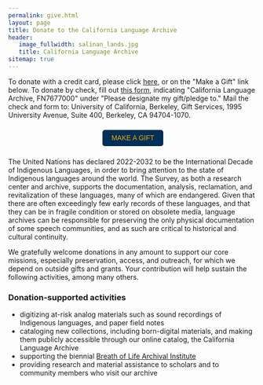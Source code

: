 ```yaml
---
permalink: give.html
layout: page
title: Donate to the California Language Archive
header:
   image_fullwidth: salinan_lands.jpg
   title: California Language Archive
sitemap: true
---
```


To donate with a credit card, please click [here](http://give.berkeley.edu/fund/FN7677000), or on the "Make a Gift" link below. To donate by check, fill out [this form](https://storage.googleapis.com/giveadmin/filer_public/c8/8e/c88e80f4-d972-4257-893f-8175b67429ae/uc_berkeley_mail-in_donation_form.pdf), indicating "California Language Archive, FN7677000" under "Please designate my gift/pledge to." Mail the check and form to: University of California, Berkeley, Gift Services, 1995 University Avenue, Suite 400, Berkeley, CA 94704-1070.

<div style="width: 380px; height: 50px; position: relative;
font-family: sans-serif; background-color: transparent; display:
flex; align-items: center; justify-content: space-around;">
<p style="margin: 0; padding: 0; max-width: 300px; color:
#3062b3; font-size: 18px;"></p>
<p><a style="display: inline-block; width: 124px; height: 33px;
background-color: #003057; color: #f2a900; font-size: 14px;
text-transform: uppercase; line-height: 33px; text-decoration: none;
text-align: center; border-radius: 5px;"
href="http://give.berkeley.edu/fund/FN7677000">Make a gift</a></p>
</div>

The United Nations has declared 2022-2032 to be the International Decade of Indigenous Languages, in order to bring attention to the state of Indigenous languages around the world. The Survey, as both a research center and archive, supports the documentation, analysis, reclamation, and revitalization of these languages, many of which are endangered. Given that there are often exceedingly few early records of these languages, and that they can be in fragile condition or stored on obsolete media, language archives can be responsible for preserving the only physical documentation of some speech communities, and as such are critical to historical and cultural continuity.

We gratefully welcome donations in any amount to support our core missions, especially preservation, access, and outreach, for which we depend on outside gifts and grants. Your contribution will help sustain the following activities, among many others.

### Donation-supported activities

* digitizing at-risk analog materials such as sound recordings of Indigenous languages, and paper field notes
* cataloging new collections, including born-digital materials, and making them publicly accessible through our online catalog, the California Language Archive
* supporting the biennial [Breath of Life Archival Institute](https://aicls.org/breath-of-life-institute/)
* providing research and material assistance to scholars and to community members who visit our archive
